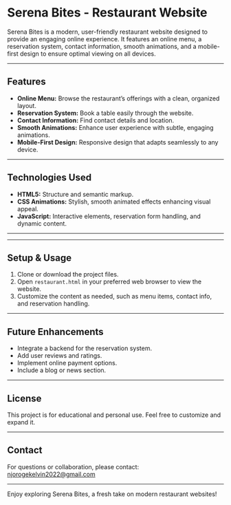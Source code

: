 # Serena Bites - Restaurant Website

Serena Bites is a modern, user-friendly restaurant website designed to provide an engaging online experience. It features an online menu, a reservation system, contact information, smooth animations, and a mobile-first design to ensure optimal viewing on all devices.

---

## Features

- **Online Menu:** Browse the restaurant’s offerings with a clean, organized layout.
- **Reservation System:** Book a table easily through the website.
- **Contact Information:** Find contact details and location.
- **Smooth Animations:** Enhance user experience with subtle, engaging animations.
- **Mobile-First Design:** Responsive design that adapts seamlessly to any device.

---

## Technologies Used

- **HTML5:** Structure and semantic markup.
- **CSS Animations:** Stylish, smooth animated effects enhancing visual appeal.
- **JavaScript:** Interactive elements, reservation form handling, and dynamic content.

---

---

## Setup & Usage

1. Clone or download the project files.
2. Open `restaurant.html` in your preferred web browser to view the website.
3. Customize the content as needed, such as menu items, contact info, and reservation handling.

---

## Future Enhancements

- Integrate a backend for the reservation system.
- Add user reviews and ratings.
- Implement online payment options.
- Include a blog or news section.

---

## License

This project is for educational and personal use. Feel free to customize and expand it.

---

## Contact

For questions or collaboration, please contact:
njorogekelvin2022@gmail.com 

---

Enjoy exploring Serena Bites, a fresh take on modern restaurant websites!

